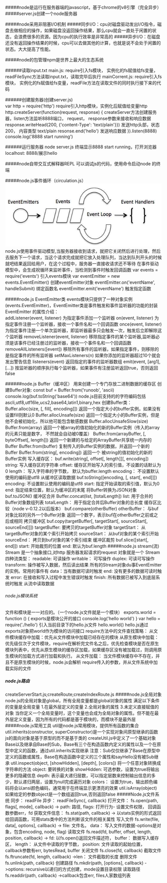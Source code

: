 #####node是运行在服务器端的javascript，基于chrome的v8引擎（完全异步）
#####server.js创建一个node服务器

#####node采用非阻塞I/O机制
#####同步I/O：cpu对磁盘驱动发出I/O指令，磁盘去做相应的操作，如果磁盘没返回操作结果，那么cpu就会一直处于闲置的状态，会浪费很多的资源。因为cpu的执行效率是非常高的
#####异步I/O：在磁盘还没有返回操作结果的时候，cpu可以去做其他的计算，也就是说不会处于闲置的状态。大大提高了性能。

#####node的包管理npm是世界上最大的生态系统



######读取input.txt
main.js: require引入fs模块， 实例化的fs赋值给fs变量，readFileSync方法读取input.txt，读取完毕后执行
mainCorrent.js: require引入fs模块， 实例化的fs赋值给fs变量，readFile方法在读取文件的同时执行接下来的代码

######创建服务器(创建server.js)   
var http = require('http') require引入http模块，实例化后赋值给变量http
http.createServer(function(request, response) { createServer方法创建服务器，listen方法监听8888端口， request， response参数来接收和响应数据
    response.writeHead(200, {'content-Type': 'text/plain'}})  发送http头部，状态200， 内容类型 text/plain
    resonse.end('hello') 发送响应数据
}).listen(8888)
console.log('8888 start running')

######运行服务器
node server.js  终端显示8888 start running，打开浏览器localhost: 8888/展示hello
  

#####node自带交互式解释器REPL
可以调试js的代码，使用命令启动node 的终端

#####node.js事件循环（circulation.js）
<img src="/img/event_loop.jpg"/>  node.js使用事件驱动模型,当服务器接收到请求，就把它关闭然后进行处理，然后去服务下一个请求，当这个请求完成就把它放入处理队列，当达到队列开头的时候就吧结果返回给用户，在这个过程中，服务器一直接收请求还不等待
在事件驱动模型中，会生成祝循环来监听事件，当检测到事件时触发回调函数
var events = require('events')   引入events模块
var eventEmitter = new events.EventEmitter()  创建eventEmitter对象
eventEmitter.on('eventName', handleSubmit) 绑定函数名
eventEmitter.emit('eventName') 触发指定函数

#####node.js EventEmitter类
events模块只提供了一种对象实例(events.EventEmitter)，EventEmitter类是事件触发和事件监听器的功能的封装
EventEmitter 的属性介绍：     
addListener(event, listener)  为指定事件添加一个监听器
on(event, listener)  为指定事件注册一个监听器，接收一个事件名和一个回调函数
once(event, listener)   为指定事件注册一个单次监听器，即监听器最多只会触发一次，触发后立即解除这个监听器
removeListener(event, listener)  移除指定事件的某个监听器,监听器必须是该事件已经注册过的监听器，接收一个事件名和一个回调函数
removeAllListeners([event]) 移除所有事件的监听器，如果指定事件，则移除的是指定事件的所有监听器
setMaxListeners(n)  如果你添加的监听器超过10个就会发出警告信息
listeners(event) 返回指定的事件的监听器数组
emit(event, [arg1], [...])  按监听器的顺序执行每个监听器，如果事件有注册监听返回true，否则返回false

######node.js Buffer（缓冲区）
用来创建一个专门存放二进制数据的缓存区
创建Buffer对象:
const buf = Buffer.from('runoob', 'ascii) 
console.log(buf.toString('base64'))   node.js目前支持的的字符编码包括 ascli,utf8,utf16le,ucs2,base64,latin1,binary,hex
创建Buffer类：
Buffer.alloc(size, [, fill[, encoding]]) 返回一个指定大小的buffer实例，如果没有设置fill则默认0
Buffer.allocUnsafe(size)  返回一个指定大小的Buffer实例，但是他不会被初始化，所以他可能包含敏感数据
Buffer.allocUnsafeSlow(size)
Buffer.from(array)  返回一个被array的值初始化的新的Buffer实例（传入的array的元素只能是数字， 不然就会自动被0覆盖）
Buffer.from(arrayBuffer, [, byteOffset[, length]])  返回一个新建的与给定的ArrayBuffer共享统一内存的Buffer
Buffer.from(buffer) 复制传入的Buffer实例的数据，并返回一个新的Buffer
Buffer.from(string[, encoding]) 返回一个   被string的值初始化的新的Buffer实例
写入缓存区：
buf.write(string[, offset[, length]][, encoding])
string: 写入缓存区的字符串
offset: 缓存区开始写入的索引值，不设置的话默认为0
length： 写入字符串的字节数， 默认为buffer.length
encoding： 不设置默认使用的编码是utf8
从缓冲区读取数据
buf.toString([encoding, [, start[, end]]])
encoding: 不设置默认使用的编码是utf8
start: 指定开始读取的索引值，默认为0
end: 指定结束位置，默认为缓冲区的末尾
将Buffer转换为JSON对象
buf.toJSON()
缓冲区合并
Buffer.concat(list, [totalLength])
list: 用于合并的Buffer对象数组列表
totalLength： 用于指定合并后Buffer对象的总长度
缓存区比较（node v-0.12.2以后版本）
buf.compare(otherBuffer)
otherBuffer： 与buf对象比较的另外一个Buffer对象
返回一个数字，表示buf在otherBuffer之前或之后或相同
拷贝缓冲区
buf.copy(targetBuffer[, targetStart[, sourceStart[, sourceEnd]]])
targetBuffer: 要拷贝的targetBuffer对象
targetStart： 从targetBuffer对象的某个索引开始拷贝
sourceStart： 从buf对象的某个索引开始
sourceEnd： 拷贝到buf对象的某个索引结束
缓冲区裁剪
buf.slice([start[, end]])
start: 开始裁剪的位置
end: 默认为buf.length
#####node.js stream(流)
Stream 是一个抽象接口,对http 服务器发起请求的request 对象就是一个 Stream
四种流类型：
readable: 可读操作
writable： 可写操作
duplex: 可读可写操作
transform: 操作被写入数据，然后读出结果
所有的Stream对象du事EventEmitter的实例。常用的事件有
data：当有数据可读时触发
end: 没有更多的数据可读时触发
error: 在接收和写入过程中发生错误时触发
finish: 所有数据已被写入到底层系统时触发
从流中读取数据
###### node.js模块系统
文件和模块是一一对应的。（一个node.js文件就是一个模块）
exports.world = function () {  exports是模块公开的接口
    console.log('hello world')
}
var hello = require('./hello')    引入当前目录下的hello.js文件
hello.world()   hello.js通过exports对象把world作为模块的访问接口
require方法中的文件查找策略：
从文件模块缓存中加载：优先从文件模块中加载已经存在的模块
从原生模块中加载： 优先级仅次于文件模块，require在解析完文件名之后，优先检查模块是否在原生模块列表中，优先从原生模块的缓存区加载，如果缓存区没有被加载过，则调用原生模块的加载方式进行加载和执行。
从文件加载： 当文件模块缓存中不存在，并且不是原生模块的时候，node.js会解析
require传入的参数，并从文件系统中加载实际的文件
##### node.js路由
createServerStart.js;createRoute;createIndexRoute.js
#####node.js全局对象
node.js的全局对象是global，所有全局变量都是global对象的属性
满足以下条件的变量是全局变量
1.在最外层定义的变量
2.全局对象的属性
3.未定义直接赋值的对象
当你定义一个全局变量时，这个变量也会成为全局对象的属性。但不能在最外层定义变量，因为所有的代码都是基于模块的，而模块不是最外层
#####node.js常用工具
util是node.js常用模块，提供所有函数的集合
util.inherits(constructor, superConstructor)是一个实现对象间原型继承的函数
js的面向对象是基于原型的而不是基于类的
createUtil.js中定义了一个基础对象Base以及继承自Base的Sub，Base有三个在构造函数内定义的属性以及一个在原型中定义的函数，通过util.inherits实现继承
注意：Sub仅仅继承了Base在原型中定义的函数或属性，Base在构造函数中定义的三个属性和sayHello没有被Sub继承
util.inspect(object, [showHidden], [depth], [colors]) 将一个任意对象转换成字符串的方法
object: 要转换的对象
showHidden: 可选参数，设置为true将输出更多的隐藏信息
depth: 表示最大递归层数，可以指定层数来控制输出信息的多少，默认递归两层，设置为null完成遍历对象
colors： 设置为true，输出颜色编码将会以ansi颜色编码，通常用于在终端显示更漂亮的效果
util.isArray(object)  如果给定的参数object是一个数组返回true,否则返回false
#####Node.js文件系统
同步： readFile
异步： readFileSync(, callback)
打开文件： fs.open(path, flags[, mode], callback)
-> path: 路径, flags: 打开行为- 设置文件权限， 回调函数参数err，fd
获取文件信息： fs.stat(path, callback)
-> 以stats实例的形式返回给回调函数，可用stats类中的方法判断该文件的相关属性
写入文件
fs.write(file, data[, options], callback)
-> file: 文件名， data： 写入文件的数据-options是对象，包含encoding, node, flag)
读取文件
fs.read(fd, buffer, offset, length, position, callback)
-> fd: 以fs.open()返回文件描述符， buffer： 数据写入缓存区， length： 从文件中读取的字节数， position: 文件读取的起始位置，callback参数有err, bytesRead, buffer
关闭文件
fs.close(fd, callback)
截取文件
fs.ftruncate(fd, length, callback)
->len： 文件截取的长度
删除文件
fs.unlink(path, callback)
创建路径
fs.mkdir(path, [options], callback)
->options: recursive以递归的方式创建，mode设置目录权限
读取路径
fs.readdir(path, callback)
->callback包含err, files人家数组列表
